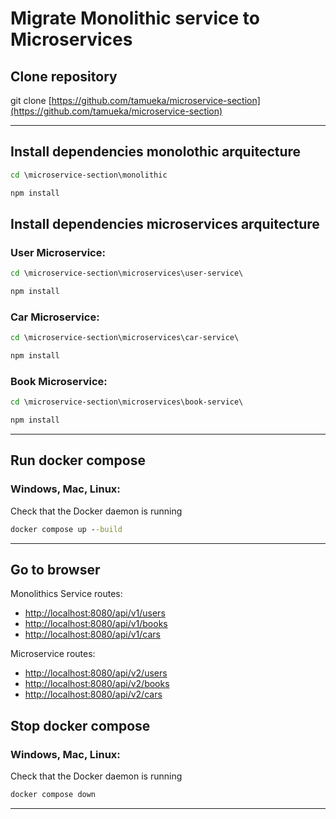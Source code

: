 # Migrate Monolithic service to Microservices

## Clone repository

git clone [https://github.com/tamueka/microservice-section](https://github.com/tamueka/microservice-section)

---

## Install dependencies monolothic arquitecture

``` cmd
cd \microservice-section\monolithic

npm install
```

## Install dependencies microservices arquitecture

### User Microservice:

``` cmd
cd \microservice-section\microservices\user-service\

npm install
```

### Car Microservice:

``` cmd
cd \microservice-section\microservices\car-service\

npm install
```

### Book Microservice:

``` cmd
cd \microservice-section\microservices\book-service\

npm install
```

---

## Run docker compose

### Windows, Mac, Linux:
Check that the Docker daemon is running

``` cmd
docker compose up --build
```

---

## Go to browser

Monolithics Service routes:
* [http://localhost:8080/api/v1/users](http://localhost:8080/api/v1/users)
* [http://localhost:8080/api/v1/books](http://localhost:8080/api/v1/books)
* [http://localhost:8080/api/v1/cars](http://localhost:8080/api/v1/cars)

Microservice routes:
* [http://localhost:8080/api/v2/users](http://localhost:8080/api/v2/users)
* [http://localhost:8080/api/v2/books](http://localhost:8080/api/v2/books)
* [http://localhost:8080/api/v2/cars](http://localhost:8080/api/v2/cars)

## Stop docker compose

### Windows, Mac, Linux:
Check that the Docker daemon is running

``` cmd
docker compose down
```

---